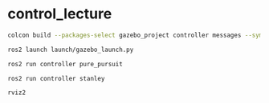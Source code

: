# control_lecture

```bash
colcon build --packages-select gazebo_project controller messages --symlink-install && source install/setup.bash
```

```bash
ros2 launch launch/gazebo_launch.py
```

```bash
ros2 run controller pure_pursuit
```

```bash
ros2 run controller stanley
```

```bash
rviz2
```
